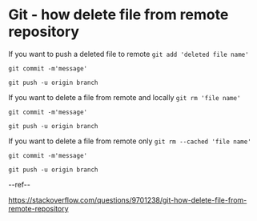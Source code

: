 # Git - how delete file from remote repository

If you want to push a deleted file to remote
`git add 'deleted file name'`

`git commit -m'message'`

`git push -u origin branch`


If you want to delete a file from remote and locally
`git rm 'file name'`

`git commit -m'message'`

`git push -u origin branch`

If you want to delete a file from remote only
`git rm --cached 'file name'`

`git commit -m'message'`

`git push -u origin branch`


--ref--

https://stackoverflow.com/questions/9701238/git-how-delete-file-from-remote-repository